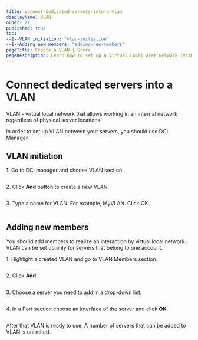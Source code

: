 ```yaml
---
title: connect-dedicated-servers-into-a-vlan
displayName: VLAN
order: 21
published: true
toc:
--1--VLAN initiation: "vlan-initiation"
--1--Adding new members: "adding-new-members"
pageTitle: Create a VLAN | Gcore
pageDescription: Learn how to set up a Virtual Local Area Network (VLAN) between your dedicated servers using DCI Manager with this step-by-step guide. 
---
```

# Connect dedicated servers into a VLAN

VLAN - virtual local network that allows working in an internal network regardless of physical server locations.

In order to set up VLAN between your servers, you should use DCI Manager.

## VLAN initiation

1\. Go to DCI manager and choose VLAN section.

<img src="https://assets.gcore.pro/docs/hosting/dedicated-servers/manage/networking/connect-dedicated-servers-into-a-vlan/blobid0.png" alt="">

2\. Click **Add** button to create a new VLAN.

<img src="https://assets.gcore.pro/docs/hosting/dedicated-servers/manage/networking/connect-dedicated-servers-into-a-vlan/blobid1.png" alt="">

3\. Type a name for VLAN. For example, MyVLAN. Click ОК. 

<img src="https://assets.gcore.pro/docs/hosting/dedicated-servers/manage/networking/connect-dedicated-servers-into-a-vlan/blobid5.png" alt="">

## Adding new members

You should add members to realize an interaction by virtual local network. VLAN can be set up only for servers that belong to one account. 

1\. Highlight a created VLAN and go to VLAN Members section. 

<img src="https://assets.gcore.pro/docs/hosting/dedicated-servers/manage/networking/connect-dedicated-servers-into-a-vlan/blobid6.png" alt="">

2\. Click **Add**. 

<img src="https://assets.gcore.pro/docs/hosting/dedicated-servers/manage/networking/connect-dedicated-servers-into-a-vlan/blobid7.png" alt="">

3\. Choose a server you need to add in a drop-down list. 

<img src="https://assets.gcore.pro/docs/hosting/dedicated-servers/manage/networking/connect-dedicated-servers-into-a-vlan/blobid8.png" alt="">

4\. In a Port section choose an interface of the server and click **OK**. 

<img src="https://assets.gcore.pro/docs/hosting/dedicated-servers/manage/networking/connect-dedicated-servers-into-a-vlan/blobid9.png" alt="">

After that VLAN is ready to use. A number of servers that can be added to VLAN is unlimited.